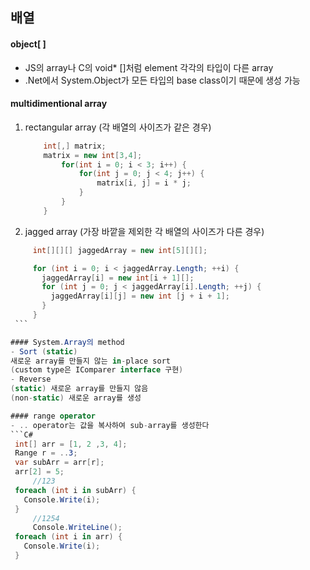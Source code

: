 ## 배열
#### object[ ]
- JS의 array나 C의 void* []처럼 element 각각의 타입이 다른 array
- .Net에서 System.Object가 모든 타입의 base class이기 때문에 생성 가능

#### multidimentional array
 1. rectangular array (각 배열의 사이즈가 같은 경우)    
    ```C#
        int[,] matrix;
        matrix = new int[3,4];
            for(int i = 0; i < 3; i++) { 
                for(int j = 0; j < 4; j++) {
                    matrix[i, j] = i * j;
                }
            }
        }
    ```
 2. jagged array (가장 바깥을 제외한 각 배열의 사이즈가 다른 경우)   
   ```C#
        int[][][] jaggedArray = new int[5][][];

        for (int i = 0; i < jaggedArray.Length; ++i) {
          jaggedArray[i] = new int[i + 1][];
          for (int j = 0; j < jaggedArray[i].Length; ++j) {
            jaggedArray[i][j] = new int [j + i + 1];
          }
        }
    ```     

#### System.Array의 method
- Sort (static)
  새로운 array를 만들지 않는 in-place sort
  (custom type은 IComparer interface 구현)
- Reverse
  (static) 새로운 array를 만들지 않음
  (non-static) 새로운 array를 생성

#### range operator
- .. operator는 값을 복사하여 sub-array를 생성한다 
  ```C#
    int[] arr = [1, 2 ,3, 4];
    Range r = ..3;
    var subArr = arr[r];
    arr[2] = 5;
		//123
    foreach (int i in subArr) {
      Console.Write(i);
    }
		//1254
		Console.WriteLine();
    foreach (int i in arr) {
      Console.Write(i);
    }
  ```

